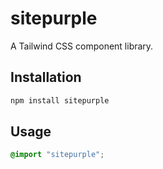 # sitepurple

A Tailwind CSS component library.

## Installation

```bash
npm install sitepurple
```

## Usage

```css
@import "sitepurple";
```
